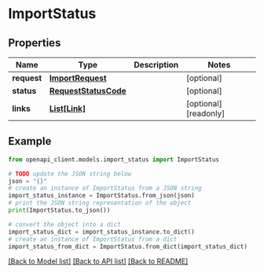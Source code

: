 # ImportStatus


## Properties

Name | Type | Description | Notes
------------ | ------------- | ------------- | -------------
**request** | [**ImportRequest**](ImportRequest.md) |  | [optional] 
**status** | [**RequestStatusCode**](RequestStatusCode.md) |  | [optional] 
**links** | [**List[Link]**](Link.md) |  | [optional] [readonly] 

## Example

```python
from openapi_client.models.import_status import ImportStatus

# TODO update the JSON string below
json = "{}"
# create an instance of ImportStatus from a JSON string
import_status_instance = ImportStatus.from_json(json)
# print the JSON string representation of the object
print(ImportStatus.to_json())

# convert the object into a dict
import_status_dict = import_status_instance.to_dict()
# create an instance of ImportStatus from a dict
import_status_from_dict = ImportStatus.from_dict(import_status_dict)
```
[[Back to Model list]](../README.md#documentation-for-models) [[Back to API list]](../README.md#documentation-for-api-endpoints) [[Back to README]](../README.md)


